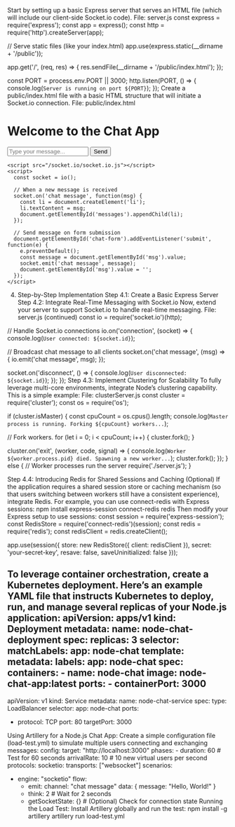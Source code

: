 Start by setting up a basic Express server that serves an HTML file (which will include our client-side Socket.io code).
File: server.js
const express = require('express');
const app = express();
const http = require('http').createServer(app);

// Serve static files (like your index.html)
app.use(express.static(__dirname + '/public'));

app.get('/', (req, res) => {
  res.sendFile(__dirname + '/public/index.html');
});

const PORT = process.env.PORT || 3000;
http.listen(PORT, () => {
  console.log(`Server is running on port ${PORT}`);
});
Create a public/index.html file with a basic HTML structure that will initiate a Socket.io connection.
File: public/index.html
<!DOCTYPE html>
<html>
  <head>
    <title>Node.js Scalable Chat App</title>
  </head>
  <body>
    <h1>Welcome to the Chat App</h1>
    <ul id="messages"></ul>
    <form id="chat-form">
      <input id="msg" autocomplete="off" placeholder="Type your message..." />
      <button>Send</button>
    </form>

    <script src="/socket.io/socket.io.js"></script>
    <script>
      const socket = io();

      // When a new message is received
      socket.on('chat message', function(msg) {
        const li = document.createElement('li');
        li.textContent = msg;
        document.getElementById('messages').appendChild(li);
      });

      // Send message on form submission
      document.getElementById('chat-form').addEventListener('submit', function(e) {
        e.preventDefault();
        const message = document.getElementById('msg').value;
        socket.emit('chat message', message);
        document.getElementById('msg').value = '';
      });
    </script>
  </body>
</html>



4. Step-by-Step Implementation
Step 4.1: Create a Basic Express Server
Step 4.2: Integrate Real-Time Messaging with Socket.io
Now, extend your server to support Socket.io to handle real-time messaging.
File: server.js (continued)
const io = require('socket.io')(http);

// Handle Socket.io connections
io.on('connection', (socket) => {
  console.log(`User connected: ${socket.id}`);

  // Broadcast chat message to all clients
  socket.on('chat message', (msg) => {
    io.emit('chat message', msg);
  });

  socket.on('disconnect', () => {
    console.log(`User disconnected: ${socket.id}`);
  });
});
Step 4.3: Implement Clustering for Scalability
To fully leverage multi-core environments, integrate Node’s clustering capability. This is a simple example:
File: clusterServer.js
const cluster = require('cluster');
const os = require('os');

if (cluster.isMaster) {
  const cpuCount = os.cpus().length;
  console.log(`Master process is running. Forking ${cpuCount} workers...`);

  // Fork workers.
  for (let i = 0; i < cpuCount; i++) {
    cluster.fork();
  }

  cluster.on('exit', (worker, code, signal) => {
    console.log(`Worker ${worker.process.pid} died. Spawning a new worker...`);
    cluster.fork();
  });
} else {
  // Worker processes run the server
  require('./server.js');
}

Step 4.4: Introducing Redis for Shared Sessions and Caching (Optional)
If the application requires a shared session store or caching mechanism (so that users switching between workers still have a consistent experience), integrate Redis. For example, you can use connect-redis with Express sessions:
npm install express-session connect-redis redis
Then modify your Express setup to use sessions:
const session = require('express-session');
const RedisStore = require('connect-redis')(session);
const redis = require('redis');
const redisClient = redis.createClient();

app.use(session({
  store: new RedisStore({ client: redisClient }),
  secret: 'your-secret-key',
  resave: false,
  saveUninitialized: false
}));

To leverage container orchestration, create a Kubernetes deployment. Here’s an example YAML file that instructs Kubernetes to deploy, run, and manage several replicas of your Node.js application:
apiVersion: apps/v1
kind: Deployment
metadata:
  name: node-chat-deployment
spec:
  replicas: 3
  selector:
    matchLabels:
      app: node-chat
  template:
    metadata:
      labels:
        app: node-chat
    spec:
      containers:
      - name: node-chat
        image: node-chat-app:latest
        ports:
        - containerPort: 3000
---
apiVersion: v1
kind: Service
metadata:
  name: node-chat-service
spec:
  type: LoadBalancer
  selector:
    app: node-chat
  ports:
  - protocol: TCP
    port: 80
    targetPort: 3000

Using Artillery for a Node.js Chat App:
Create a simple configuration file (load-test.yml) to simulate multiple users connecting and exchanging messages:
config:
  target: "http://localhost:3000"
  phases:
    - duration: 60    # Test for 60 seconds
      arrivalRate: 10 # 10 new virtual users per second
  protocols:
    socketio:
      transports: ["websocket"]
scenarios:
  - engine: "socketio"
    flow:
      - emit:
          channel: "chat message"
          data: { message: "Hello, World!" }
      - think: 2      # Wait for 2 seconds
      - getSocketState: {}  # (Optional) Check for connection state
Running the Load Test:
Install Artillery globally and run the test:
npm install -g artillery
artillery run load-test.yml

